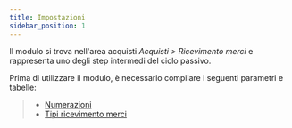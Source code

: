 ```yaml
---
title: Impostazioni
sidebar_position: 1
---
```


Il modulo si trova nell'area acquisti *Acquisti > Ricevimento merci* e rappresenta uno degli step intermedi del ciclo passivo.

Prima di utilizzare il modulo, è necessario compilare i seguenti parametri e tabelle:     
> - [Numerazioni](/docs/configurations/tables/fluentis-numerations)
> - [Tipi ricevimento merci](/docs/configurations/tables/purchase/goods-receipt-types)